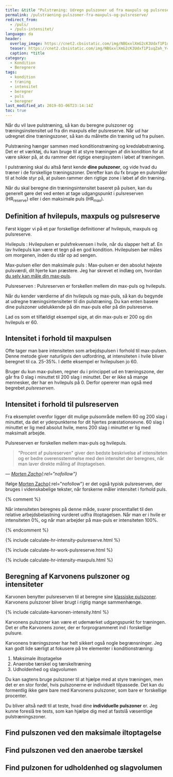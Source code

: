 ```yaml
---
title: &title "Pulstræning: Udregn pulszoner ud fra maxpuls og pulsreserve"
permalink: /pulstraening-pulszoner-fra-maxpuls-og-pulsreserve/
redirect_from:
  - /puls/
  - /puls-intensitet/
language: da
header:
  overlay_image: https://cnet2.cbsistatic.com/img/NBGxxlXmG2cK3Udxf1P1uqZah_Y=/2018/11/28/83f6d88b-8b3b-44ef-a207-7d8f2a98e9a3/why-heart-rate-matters-9224-1.jpg
  teaser: https://cnet2.cbsistatic.com/img/NBGxxlXmG2cK3Udxf1P1uqZah_Y=/2018/11/28/83f6d88b-8b3b-44ef-a207-7d8f2a98e9a3/why-heart-rate-matters-9224-1.jpg
  caption: *title
category:
  - Kondition
  - Beregnere
tags:
  - kondition
  - træning
  - intensitet
  - beregner
  - puls
  - beregner
last_modified_at: 2019-03-06T23:14:14Z
toc: true
---
```


Når du vil lave pulstræning, så kan du beregne pulszoner og træningsinstensitet ud fra din maxpuls eller pulsreserve. Når ud har udregnet dine træningszoner, så kan du målrette din træning ud fra pulsen.

Pulstræning hænger sammen med konditionstræning og kredsløbstræning. Det er et værktøj, du kan bruge til at styre træningen af din kondition for at være sikker på, at du rammer det rigtige energisystem i løbet af træningen.

I pulstræning skal du altså først kende **dine pulszoner**, og vide hvad du træner i de forskellige træningszoner. Derefter kan du fx bruge en pulsmåler til at holde styr på, at pulsen rammer den rigtige zone i løbet af din træning.

Når du skal beregne din træningsintensitet baseret på pulsen, kan du generelt gøre det ved enten at tage udgangspunkt i pulsreserven (HR<sub>reserve</sub>) eller i den maksimale puls (HR<sub>max</sub>).

## Definition af hvilepuls, maxpuls og pulsreserve

Først kigger vi på et par forskellige definitioner af hvilepuls, maxpuls og pulsreserve.

Hvilepuls
: Hvilepulsen er pulsfrekvensen i hvile, når du slapper helt af. En lav hvilepuls kan være et tegn på en god kondition. Hvilepulsen bør måles om morgenen, inden du står op ad sengen.

Max-pulsen eller den maksimale puls
: Max-pulsen er den absolut højeste pulsværdi, dit hjerte kan præstere. Jeg har skrevet et indlæg om, hvordan [du selv kan måle din max-puls](/test-max-puls/).

Pulsreserven
: Pulsreserven er forskellen mellem din max-puls og hvilepuls.

Når du kender værdierne af din hvilepuls og max-puls, så kan du begynde at udregne træningsintensiteter til din pulstræning. Du kan enten basere dine pulszoner udelukkende på din max-puls eller på din pulsreserve.

Lad os som et tilfældigt eksempel sige, at din max-puls er 200 og din hvilepuls er 60.

## Intensitet i forhold til maxpulsen

Ofte tager man bare intensiteten som arbejdspulsen i forhold til max-pulsen. Denne metode giver naturligvis den udfordring, at intensiteten i hvile bliver beregnet til ca. 25-35%. I dette eksempel er hvilepulsen jo 60.

Bruger du kun max-pulsen, regner du i princippet ud en træningszone, der går fra 0 slag i minuttet til 200 slag i minuttet. Der er ikke så mange mennesker, der har en hvilepuls på 0. Derfor opererer man også med begrebet _pulsreserven_.

## Intensitet i forhold til pulsreserven

Fra eksemplet ovenfor ligger dit mulige pulsområde mellem 60 og 200 slag i minuttet, da det er yderpunkterne for dit hjertes præstationsevne. 60 slag i minuttet er lig med absolut hvile, mens 200 slag i minuttet er lig med maksimalt arbejde.

Pulsreserven er forskellen mellem max-puls og hvilepuls.

> "Procent af pulsreserven" giver den bedste beskrivelse af intensiteten og er bedre overensstemmelse med den intensitet der beregnes, når man laver direkte måling af iltoptagelsen.

— <cite>[Morten Zacho](http://web.archive.org/web/20110606202421/http://www.motion-online.dk/konditionstraening/vaerktoejer/beregn_din_traeningsintensitet/){:rel="nofollow"}</cite>

Ifølge [Morten Zacho](http://web.archive.org/web/20110606202421/http://www.motion-online.dk/konditionstraening/vaerktoejer/beregn_din_traeningsintensitet/){:rel="nofollow"} er det også typisk pulsreserven, der bruges i videnskabelige tekster, når forskerne måler intensitet i forhold puls.

{% comment %}

Når intensiteten beregnes på denne måde, svarer procenttallet til den relative arbejdsbelastning vurderet udfra iltoptagelsen. Når man er i hvile er intensiteten 0%, og når man arbejder på max-puls er intensiteten 100%.

{% endcomment %}

{% include calculate-hr-intensity-pulsreserve.html %}

{% include calculate-hr-work-pulsreserve.html %}

{% include calculate-hr-intensity-maxpuls.html %}

## Beregning af Karvonens pulszoner og intensiteter

Karvonen benytter pulsreserven til at beregne sine [klassiske pulszoner](https://runandbeyond.com/karvonen-heart-rate/). Karvonens pulszoner bliver brugt i rigtig mange sammenhænge.

{% include calculate-karvonen-intensity.html %}

Karvonens pulszoner kan være et udemærket udgangspunkt for træningen. Det er ofte Karvonens zoner, der er forprogrammeret ind i forskellige pulsure.

Karvonens træningszoner har helt sikkert også nogle begrænsninger. Jeg kan godt lide særligt at fokusere på tre elementer i konditionstræning:

1. Maksimale iltoptagelse
2. Anaerobe tærskel og tærskeltræning
3. Udholdenhed og slagvolumen

Du kan sagtens bruge pulszoner til at hjælpe med at styre træningen, men det er en stor fordel, hvis pulszonerne er individuelt tilpassede. Det kan du formentlig ikke gøre bare med Karvonens pulszoner, som bare er forskellige procenter.

Du bliver altså nødt til at teste, hvad dine **individuelle pulszoner** er. Jeg kunne foreslå tre tests, som kan hjælpe dig med at fastslå væsentlige pulstræningszoner.

## Find pulszonen ved den maksimale iltoptagelse

## Find pulszonen ved den anaerobe tærskel

## Find pulzonen for udholdenhed og slagvolumen

